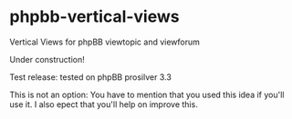 # phpbb-vertical-views
Vertical Views for phpBB viewtopic and viewforum

Under construction!

Test release: tested on phpBB prosilver 3.3

This is not an option: You have to mention that you used this idea if you'll use it.
I also epect that you'll help on improve this.


